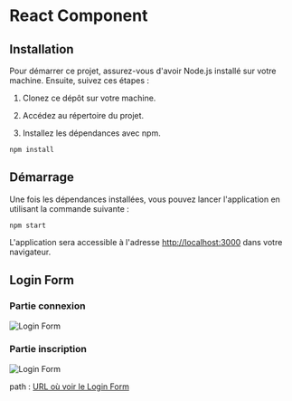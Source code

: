 # React Component

## Installation

Pour démarrer ce projet, assurez-vous d'avoir Node.js installé sur votre machine. Ensuite, suivez ces étapes :

1. Clonez ce dépôt sur votre machine.

2. Accédez au répertoire du projet.

3. Installez les dépendances avec npm.

```
npm install
``````

## Démarrage

Une fois les dépendances installées, vous pouvez lancer l'application en utilisant la commande suivante :

```
npm start
```


L'application sera accessible à l'adresse [http://localhost:3000](http://localhost:3000) dans votre navigateur.

## Login Form

### Partie connexion
![Login Form](./Assets/LoginForm.png)

### Partie inscription
![Login Form](./Assets/LoginFormInscription.png)

path : [URL où voir le Login Form](http://localhost:3000/login1)
